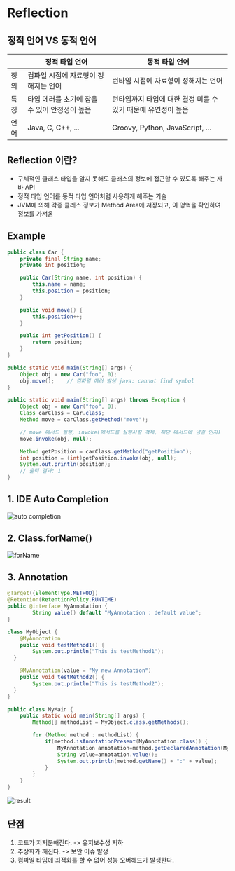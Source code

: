 # Reflection
## 정적 언어 VS 동적 언어

|     | 정적 타입 언어                   | 동적 타입 언어                            |
|-----|----------------------------|-------------------------------------|
| 정의  | 컴파일 시점에 자료형이 정해지는 언어       | 런타임 시점에 자료형이 정해지는 언어                |
| 특징  | 타입 에러를 초기에 잡을 수 있어 안정성이 높음 | 런타임까지 타입에 대한 결정 미룰 수 있기 때문에 유연성이 높음 |
| 언어  | Java, C, C++, ...          | Groovy, Python, JavaScript, ...     |

## Reflection 이란?
- 구체적인 클래스 타입을 알지 못해도 클래스의 정보에 접근할 수 있도록 해주는 자바 API
- 정적 타입 언어를 동적 타입 언어처럼 사용하게 해주는 기술
- JVM에 의해 각종 클래스 정보가 Method Area에 저장되고, 이 영역을 확인하여 정보를 가져옴

## Example
```java
public class Car {
    private final String name;
    private int position;

    public Car(String name, int position) {
        this.name = name;
        this.position = position;
    }

    public void move() {
        this.position++;
    }

    public int getPosition() {
        return position;
    }
}
```
```java
public static void main(String[] args) {
    Object obj = new Car("foo", 0);
    obj.move();    // 컴파일 에러 발생 java: cannot find symbol
}
```
```java
public static void main(String[] args) throws Exception {
    Object obj = new Car("foo", 0);
    Class carClass = Car.class;
    Method move = carClass.getMethod("move");

    // move 메서드 실행, invoke(메서드를 실행시킬 객체, 해당 메서드에 넘길 인자)
    move.invoke(obj, null);

    Method getPosition = carClass.getMethod("getPosition");
    int position = (int)getPosition.invoke(obj, null);
    System.out.println(position);
    // 출력 결과: 1
}
```

## 1. IDE Auto Completion
![auto completion](https://user-images.githubusercontent.com/50614241/228832281-1f1ee7ab-a19d-4efd-9222-e623a56102f7.png)

## 2. Class.forName()
![forName](https://user-images.githubusercontent.com/50614241/228832287-f98d1275-fe42-4d7e-9fd1-163ff5268926.png)

## 3. Annotation
```java
@Target({ElementType.METHOD})
@Retention(RetentionPolicy.RUNTIME)
public @interface MyAnnotation {
        String value() default "MyAnnotation : default value";
}
```
```java
class MyObject {
    @MyAnnotation
    public void testMethod1() {
        System.out.println("This is testMethod1");
  }

    @MyAnnotation(value = "My new Annotation")
    public void testMethod2() {
        System.out.println("This is testMethod2");
  }
}
```
```java
public class MyMain {
    public static void main(String[] args) {
        Method[] methodList = MyObject.class.getMethods();

        for (Method method : methodList) {
            if(method.isAnnotationPresent(MyAnnotation.class)) {
                MyAnnotation annotation=method.getDeclaredAnnotation(MyAnnotation.class);
                String value=annotation.value();
                System.out.println(method.getName() + ":" + value);
            }
        }
    }
}
```
![result](https://user-images.githubusercontent.com/50614241/228832933-b02312bb-e6f1-48ad-ae08-c51e24fb2fc2.png)

## 단점
1. 코드가 지저분해진다. -> 유지보수성 저하
2. 추상화가 깨진다. -> 보안 이슈 발생
3. 컴파일 타임에 최적화를 할 수 없어 성능 오버헤드가 발생한다.